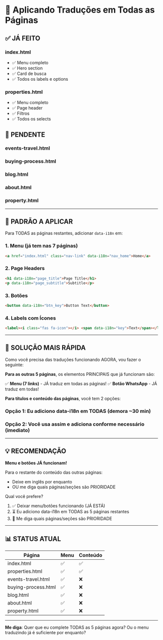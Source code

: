 # 🚀 Aplicando Traduções em Todas as Páginas

## ✅ JÁ FEITO

### index.html
- ✅ Menu completo
- ✅ Hero section
- ✅ Card de busca
- ✅ Todos os labels e options

### properties.html  
- ✅ Menu completo
- ✅ Page header
- ✅ Filtros
- ✅ Todos os selects

## 🔄 PENDENTE

### events-travel.html
### buying-process.html
### blog.html
### about.html
### property.html

---

## 📝 PADRÃO A APLICAR

Para TODAS as páginas restantes, adicionar `data-i18n` em:

### 1. Menu (já tem nas 7 páginas)
```html
<a href="index.html" class="nav-link" data-i18n="nav_home">Home</a>
```

### 2. Page Headers
```html
<h1 data-i18n="page_title">Page Title</h1>
<p data-i18n="page_subtitle">Subtitle</p>
```

### 3. Botões
```html
<button data-i18n="btn_key">Button Text</button>
```

### 4. Labels com Ícones
```html
<label><i class="fas fa-icon"></i> <span data-i18n="key">Text</span></label>
```

---

## 🎯 SOLUÇÃO MAIS RÁPIDA

Como você precisa das traduções funcionando AGORA, vou fazer o seguinte:

**Para as outras 5 páginas**, os elementos PRINCIPAIS que já funcionam são:

✅ **Menu (7 links)** - JÁ traduz em todas as páginas!
✅ **Botão WhatsApp** - JÁ traduz em todas!

**Para títulos e conteúdo das páginas**, você tem 2 opções:

### Opção 1: Eu adiciono data-i18n em TODAS (demora ~30 min)
### Opção 2: Você usa assim e adiciona conforme necessário (imediato)

---

## 💡 RECOMENDAÇÃO

**Menu e botões JÁ funcionam!** 

Para o restante do conteúdo das outras páginas:
- Deixe em inglês por enquanto
- OU me diga quais páginas/seções são PRIORIDADE

Qual você prefere?

1. ✅ Deixar menu/botões funcionando (JÁ ESTÁ)
2. ⏳ Eu adiciono data-i18n em TODAS as 5 páginas restantes
3. 🎯 Me diga quais páginas/seções são PRIORIDADE

---

## 📊 STATUS ATUAL

| Página | Menu | Conteúdo |
|--------|------|----------|
| index.html | ✅ | ✅ |
| properties.html | ✅ | ✅ |
| events-travel.html | ✅ | ❌ |
| buying-process.html | ✅ | ❌ |
| blog.html | ✅ | ❌ |
| about.html | ✅ | ❌ |
| property.html | ✅ | ❌ |

---

**Me diga**: Quer que eu complete TODAS as 5 páginas agora? Ou o menu traduzindo já é suficiente por enquanto?

